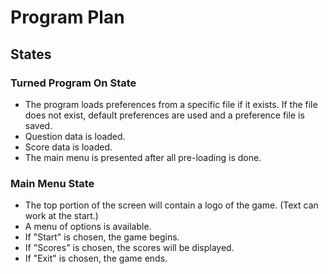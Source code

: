 # Program Plan

## States

### Turned Program On State

* The program loads preferences from a specific file if it exists. If the file does not exist, default preferences are used and a preference file is saved.
* Question data is loaded.
* Score data is loaded.
* The main menu is presented after all pre-loading is done.

### Main Menu State

* The top portion of the screen will contain a logo of the game. (Text can work at the start.)
* A menu of options is available.
 * If "Start" is chosen, the game begins.
 * If "Scores" is chosen, the scores will be displayed.
 * If "Exit" is chosen, the game ends.

